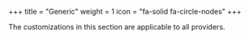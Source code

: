 +++
title = "Generic"
weight = 1
icon = "fa-solid fa-circle-nodes"
+++

The customizations in this section are applicable to all providers.
